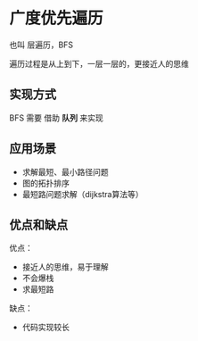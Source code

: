# 广度优先遍历

也叫 层遍历，BFS

遍历过程是从上到下，一层一层的，更接近人的思维

## 实现方式

BFS 需要 借助 **队列** 来实现

## 应用场景

- 求解最短、最小路径问题
- 图的拓扑排序
- 最短路问题求解（dijkstra算法等）

## 优点和缺点

优点：

- 接近人的思维，易于理解
- 不会爆栈
- 求最短路

缺点：

- 代码实现较长

